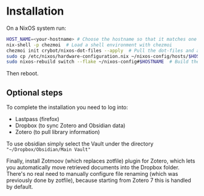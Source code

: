 # Installation
On a NixOS system run:
```bash
HOST_NAME=<your-hostname> # Choose the hostname so that it matches one of the available configuration (./hosts) so that you won't need to select the right configuration for every rebuild. 
nix-shell -p chezmoi  # Load a shell environment with chezmoi
chezmoi init crybot/nixos-dot-files --apply  # Pull the dot-files and applies them: this will also create a nix-config/ directory in your home
sudo cp /etc/nixos/hardware-configuration.nix ~/nixos-config/hosts/$HOSTNAME/  # Copy your actual hardware configuration
sudo nixos-rebuild switch --flake ~/nixos-config#$HOSTNAME  # Build the system
```
Then reboot.

## Optional steps
To complete the installation you need to log into:
- Lastpass (firefox)
- Dropbox (to sync Zotero and Obsidian data)
- Zotero (to pull library information)

To use obsidian simply select the Vault under the directory `"~/Dropbox/Obsidian/Main Vault"`

Finally, install Zotmoov (which replaces zotfile) plugin for Zotero, which lets you automatically move retrieved documents into the Dropbox folder.
There's no real need to manually configure file renaming (which was previously done by zotfile), because starting from Zotero 7 this is handled by default.
